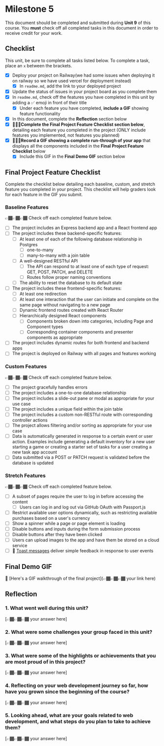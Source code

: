 # Milestone 5

This document should be completed and submitted during **Unit 9** of this course. You **must** check off all completed tasks in this document in order to receive credit for your work.

## Checklist

This unit, be sure to complete all tasks listed below. To complete a task, place an `x` between the brackets.

- [x] Deploy your project on Railway(we had some issues when deploying it on railway so we have used vercel for deployment instead)
  - [x] In `readme.md`, add the link to your deployed project
- [x] Update the status of issues in your project board as you complete them
- [x] In `readme.md`, check off the features you have completed in this unit by adding a ✅ emoji in front of their title
  - [x] Under each feature you have completed, **include a GIF** showing feature functionality
- [x] In this document, complete the **Reflection** section below
- [x] 🚩🚩🚩**Complete the Final Project Feature Checklist section below**, detailing each feature you completed in the project (ONLY include features you implemented, not features you planned)
- [x] 🚩🚩🚩**Record a GIF showing a complete run-through of your app** that displays all the components included in the **Final Project Feature Checklist** below
  - [x] Include this GIF in the **Final Demo GIF** section below

## Final Project Feature Checklist

Complete the checklist below detailing each baseline, custom, and stretch feature you completed in your project. This checklist will help graders look for each feature in the GIF you submit.

### Baseline Features

👉🏾👉🏾👉🏾 Check off each completed feature below.

- [ ] The project includes an Express backend app and a React frontend app
- [ ] The project includes these backend-specific features:
  - [ ] At least one of each of the following database relationship in Postgres
    - [ ] one-to-many
    - [ ] many-to-many with a join table
  - [ ] A well-designed RESTful API
    - [ ] The API can respond to at least one of each type of request: GET, POST, PATCH, and DELETE
    - [ ] Routes follow proper naming conventions
  - [ ] The ability to reset the database to its default state
- [ ] The project includes these frontend-specific features:
  - [ ] At least one redirection
  - [ ] At least one interaction that the user can initiate and complete on the same page without navigating to a new page
  - [ ] Dynamic frontend routes created with React Router
  - [ ] Hierarchically designed React components
    - [ ] Components broken down into categories, including Page and Component types
    - [ ] Corresponding container components and presenter components as appropriate
- [ ] The project includes dynamic routes for both frontend and backend apps
- [ ] The project is deployed on Railway with all pages and features working

### Custom Features

👉🏾👉🏾👉🏾 Check off each completed feature below.

- [ ] The project gracefully handles errors
- [ ] The project includes a one-to-one database relationship
- [ ] The project includes a slide-out pane or modal as appropriate for your use case
- [ ] The project includes a unique field within the join table
- [ ] The project includes a custom non-RESTful route with corresponding controller actions
- [ ] The project allows filtering and/or sorting as appropriate for your use case
- [ ] Data is automatically generated in response to a certain event or user action. Examples include generating a default inventory for a new user starting a game or creating a starter set of tasks for a user creating a new task app account
- [ ] Data submitted via a POST or PATCH request is validated before the database is updated

### Stretch Features

👉🏾👉🏾👉🏾 Check off each completed feature below.

- [ ] A subset of pages require the user to log in before accessing the content
  - [ ] Users can log in and log out via GitHub OAuth with Passport.js
- [ ] Restrict available user options dynamically, such as restricting available purchases based on a user's currency
- [ ] Show a spinner while a page or page element is loading
- [ ] Disable buttons and inputs during the form submission process
- [ ] Disable buttons after they have been clicked
- [ ] Users can upload images to the app and have them be stored on a cloud service
- [ ] 🍞 [Toast messages](https://www.patternfly.org/v3/pattern-library/communication/toast-notifications/index.html) deliver simple feedback in response to user events

## Final Demo GIF

🔗 [Here's a GIF walkthrough of the final project](👉🏾👉🏾👉🏾 your link here)

## Reflection

### 1. What went well during this unit?

[👉🏾👉🏾👉🏾 your answer here]

### 2. What were some challenges your group faced in this unit?

[👉🏾👉🏾👉🏾 your answer here]

### 3. What were some of the highlights or achievements that you are most proud of in this project?

[👉🏾👉🏾👉🏾 your answer here]

### 4. Reflecting on your web development journey so far, how have you grown since the beginning of the course?

[👉🏾👉🏾👉🏾 your answer here]

### 5. Looking ahead, what are your goals related to web development, and what steps do you plan to take to achieve them?

[👉🏾👉🏾👉🏾 your answer here]
